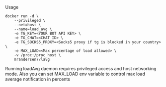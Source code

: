 Usage
```
docker run -d \
    --privileged \
    --net=host \
    --name=load_avg \
    -e TG_KEY=<YOUR BOT API KEY> \
    -e TG_CHAT=<CHAT ID> \
    -e TG_SOCKS5_PROXY=<Socks5 proxy if tg is blocked in your country> \
    -e MAX_LOAD=<Max percentage of load allowed> \
    -v /proc:/proc_host \
    mrandersen7/lavg
```
    
Running loadAvg daemon requires privileged access and host networking mode. 
Also you can set MAX_LOAD env variable to control max load average notification in percents
